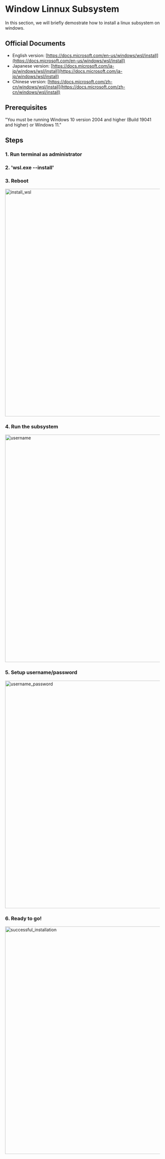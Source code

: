 # Window Linnux Subsystem
In this section, we will briefly demostrate how to install a linux subsystem on windows.

## Official Documents
- English version: [https://docs.microsoft.com/en-us/windows/wsl/install](https://docs.microsoft.com/en-us/windows/wsl/install)
- Japanese version: [https://docs.microsoft.com/ja-jp/windows/wsl/install](https://docs.microsoft.com/ja-jp/windows/wsl/install)
- Chinese version: [https://docs.microsoft.com/zh-cn/windows/wsl/install](https://docs.microsoft.com/zh-cn/windows/wsl/install)

## Prerequisites
"You must be running Windows 10 version 2004 and higher (Build 19041 and higher) or Windows 11."

## Steps
### 1. Run terminal as administrator
### 2. 'wsl.exe --install'
### 3. Reboot

<img width="738" alt="install_wsl" src="https://user-images.githubusercontent.com/40289485/187106933-9578a013-0d22-40a6-95af-20d97838400e.PNG">


### 4. Run the subsystem 

<img width="738" alt="username" src="https://user-images.githubusercontent.com/40289485/187106625-714e1b8d-fc29-4995-b414-48040dffdfb7.PNG">

### 5. Setup username/password

<img width="738" alt="username_password" src="https://user-images.githubusercontent.com/40289485/187106674-2129caf0-ec72-4632-93a1-7f2e63519174.PNG">

### 6. Ready to go!

<img width="738" alt="successful_installation" src="https://user-images.githubusercontent.com/40289485/187106730-1f1de14d-9d47-496d-8a57-73303413d83f.PNG">
